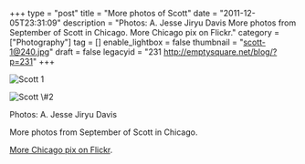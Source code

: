 +++
type = "post"
title = "More photos of Scott"
date = "2011-12-05T23:31:09"
description = "Photos: A. Jesse Jiryu Davis More photos from September of Scott in Chicago. More Chicago pix on Flickr."
category = ["Photography"]
tag = []
enable_lightbox = false
thumbnail = "scott-1@240.jpg"
draft = false
legacyid = "231 http://emptysquare.net/blog/?p=231"
+++

<p><img style="display:block; margin-left:auto; margin-right:auto;" src="scott-1.jpg" title="Scott 1" /></p>
<p><img style="display:block; margin-left:auto; margin-right:auto;" src="scott-2.jpg" title="Scott \#2" /></p>
<p>Photos: A. Jesse Jiryu Davis</p>
<p>More photos from September of Scott in Chicago.</p>
<p><a href="http://www.flickr.com/photos/emptysquare/sets/72157627001549857/">More Chicago pix on
Flickr</a>.</p>
